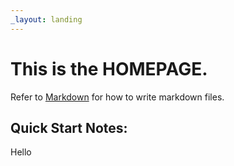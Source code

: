 ```yaml
---
_layout: landing
---
```


# This is the **HOMEPAGE**.

Refer to [Markdown](http://daringfireball.net/projects/markdown/) for how to write markdown files.

## Quick Start Notes:

Hello
